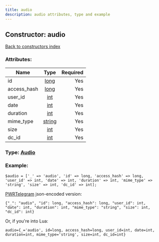 ```yaml
---
title: audio
description: audio attributes, type and example
---
```

## Constructor: audio  
[Back to constructors index](index.md)



### Attributes:

| Name     |    Type       | Required |
|----------|:-------------:|---------:|
|id|[long](../types/long.md) | Yes|
|access\_hash|[long](../types/long.md) | Yes|
|user\_id|[int](../types/int.md) | Yes|
|date|[int](../types/int.md) | Yes|
|duration|[int](../types/int.md) | Yes|
|mime\_type|[string](../types/string.md) | Yes|
|size|[int](../types/int.md) | Yes|
|dc\_id|[int](../types/int.md) | Yes|



### Type: [Audio](../types/Audio.md)


### Example:

```
$audio = ['_' => 'audio', 'id' => long, 'access_hash' => long, 'user_id' => int, 'date' => int, 'duration' => int, 'mime_type' => 'string', 'size' => int, 'dc_id' => int];
```  

[PWRTelegram](https://pwrtelegram.xyz) json-encoded version:

```
{"_": "audio", "id": long, "access_hash": long, "user_id": int, "date": int, "duration": int, "mime_type": "string", "size": int, "dc_id": int}
```


Or, if you're into Lua:  


```
audio={_='audio', id=long, access_hash=long, user_id=int, date=int, duration=int, mime_type='string', size=int, dc_id=int}

```


